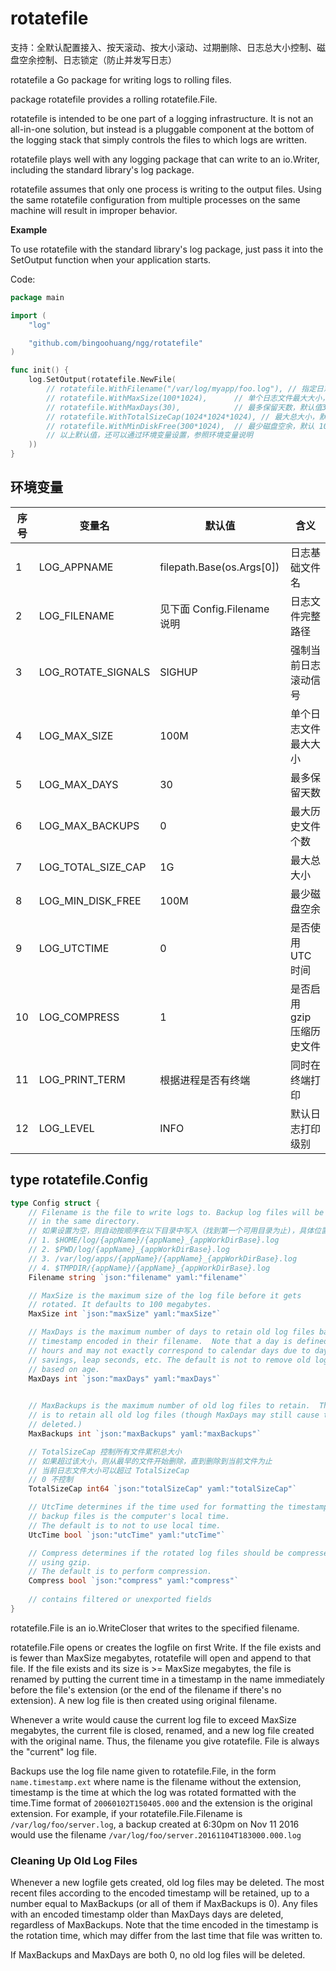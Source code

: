 # rotatefile

支持：全默认配置接入、按天滚动、按大小滚动、过期删除、日志总大小控制、磁盘空余控制、日志锁定（防止并发写日志）

rotatefile a Go package for writing logs to rolling files.

package rotatefile provides a rolling rotatefile.File.

rotatefile is intended to be one part of a logging infrastructure.
It is not an all-in-one solution, but instead is a pluggable
component at the bottom of the logging stack that simply controls the files
to which logs are written.

rotatefile plays well with any logging package that can write to an
io.Writer, including the standard library's log package.

rotatefile assumes that only one process is writing to the output files.
Using the same rotatefile configuration from multiple processes on the same
machine will result in improper behavior.

**Example**

To use rotatefile with the standard library's log package, just pass it into the SetOutput function when your
application starts.

Code:

```go
package main

import (
	"log"

	"github.com/bingoohuang/ngg/rotatefile"
)

func init() {
	log.SetOutput(rotatefile.NewFile(
		// rotatefile.WithFilename("/var/log/myapp/foo.log"), // 指定日志文件完整路径, 默认值见 Config.Filename 说明
		// rotatefile.WithMaxSize(100*1024),      // 单个日志文件最大大小，默认 100M
		// rotatefile.WithMaxDays(30),            // 最多保留天数，默认值30
		// rotatefile.WithTotalSizeCap(1024*1024*1024), // 最大总大小，默认 1G
		// rotatefile.WithMinDiskFree(300*1024),  // 最少磁盘空余，默认 100M
		// 以上默认值，还可以通过环境变量设置，参照环境变量说明
	))
}
```

## 环境变量

| 序号 | 变量名                | 默认值                       | 含义              |
|----|--------------------|---------------------------|-----------------|
| 1  | LOG_APPNAME        | filepath.Base(os.Args[0]) | 日志基础文件名         |
| 2  | LOG_FILENAME       | 见下面 Config.Filename 说明    | 日志文件完整路径        |
| 3  | LOG_ROTATE_SIGNALS | SIGHUP                    | 强制当前日志滚动信号      |
| 4  | LOG_MAX_SIZE       | 100M                      | 单个日志文件最大大小      |
| 5  | LOG_MAX_DAYS       | 30                        | 最多保留天数          |
| 6  | LOG_MAX_BACKUPS    | 0                         | 最大历史文件个数        |
| 7  | LOG_TOTAL_SIZE_CAP | 1G                        | 最大总大小           |
| 8  | LOG_MIN_DISK_FREE  | 100M                      | 最少磁盘空余          |
| 9  | LOG_UTCTIME        | 0                         | 是否使用 UTC 时间     |
| 10 | LOG_COMPRESS       | 1                         | 是否启用gzip 压缩历史文件 |
| 11 | LOG_PRINT_TERM     | 根据进程是否有终端                 | 同时在终端打印         |
| 12 | LOG_LEVEL          | INFO                      | 默认日志打印级别        |

## type rotatefile.Config

``` go
type Config struct {
    // Filename is the file to write logs to. Backup log files will be retained
    // in the same directory.  
    // 如果设置为空，则自动按顺序在以下目录中写入（找到第一个可用目录为止)，具体位置可以见 $TMPDIR/{pid}.logfile 文件
    // 1. $HOME/log/{appName}/{appName}_{appWorkDirBase}.log
    // 2. $PWD/log/{appName}_{appWorkDirBase}.log
    // 3. /var/log/apps/{appName}/{appName}_{appWorkDirBase}.log
    // 4. $TMPDIR/{appName}/{appName}_{appWorkDirBase}.log
    Filename string `json:"filename" yaml:"filename"`

    // MaxSize is the maximum size of the log file before it gets
    // rotated. It defaults to 100 megabytes.
    MaxSize int `json:"maxSize" yaml:"maxSize"`

    // MaxDays is the maximum number of days to retain old log files based on the
    // timestamp encoded in their filename.  Note that a day is defined as 24
    // hours and may not exactly correspond to calendar days due to daylight
    // savings, leap seconds, etc. The default is not to remove old log files
    // based on age.
    MaxDays int `json:"maxDays" yaml:"maxDays"`

	
    // MaxBackups is the maximum number of old log files to retain.  The default
    // is to retain all old log files (though MaxDays may still cause them to get
    // deleted.)
    MaxBackups int `json:"maxBackups" yaml:"maxBackups"`

	// TotalSizeCap 控制所有文件累积总大小
	// 如果超过该大小，则从最早的文件开始删除，直到删除到当前文件为止
	// 当前日志文件大小可以超过 TotalSizeCap
	// 0 不控制
	TotalSizeCap int64 `json:"totalSizeCap" yaml:"totalSizeCap"`

    // UtcTime determines if the time used for formatting the timestamps in
    // backup files is the computer's local time. 
    // The default is to not to use local time.
    UtcTime bool `json:"utcTime" yaml:"utcTime"`

    // Compress determines if the rotated log files should be compressed
    // using gzip. 
    // The default is to perform compression.
    Compress bool `json:"compress" yaml:"compress"`
   
    // contains filtered or unexported fields
}
```

rotatefile.File is an io.WriteCloser that writes to the specified filename.

rotatefile.File opens or creates the logfile on first Write. If the file exists and
is fewer than MaxSize megabytes, rotatefile will open and append to that file.
If the file exists and its size is >= MaxSize megabytes, the file is renamed
by putting the current time in a timestamp in the name immediately before the
file's extension (or the end of the filename if there's no extension). A new
log file is then created using original filename.

Whenever a write would cause the current log file to exceed MaxSize megabytes,
the current file is closed, renamed, and a new log file created with the
original name. Thus, the filename you give rotatefile. File is always the "current" log
file.

Backups use the log file name given to rotatefile.File, in the form `name.timestamp.ext`
where name is the filename without the extension, timestamp is the time at which
the log was rotated formatted with the time.Time format of
`20060102T150405.000` and the extension is the original extension. For
example, if your rotatefile.File.Filename is `/var/log/foo/server.log`, a backup created
at 6:30pm on Nov 11 2016 would use the filename
`/var/log/foo/server.20161104T183000.000.log`

### Cleaning Up Old Log Files

Whenever a new logfile gets created, old log files may be deleted. The most
recent files according to the encoded timestamp will be retained, up to a
number equal to MaxBackups (or all of them if MaxBackups is 0). Any files
with an encoded timestamp older than MaxDays days are deleted, regardless of
MaxBackups. Note that the time encoded in the timestamp is the rotation
time, which may differ from the last time that file was written to.

If MaxBackups and MaxDays are both 0, no old log files will be deleted.
